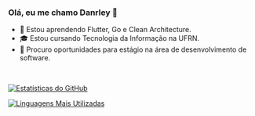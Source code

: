 ### Olá, eu me chamo Danrley 👋

- 🌱 Estou aprendendo Flutter, Go e Clean Architecture.
- 🎓 Estou cursando Tecnologia da Informação na UFRN.
- 💼 Procuro oportunidades para estágio na área de desenvolvimento de software.

<br/>

[![Estatísticas do GitHub](https://github-readme-stats-sigma-five.vercel.app/api?username=Danrley-Lima&show_icons=true&theme=nightowl&hide=issues&hide_title&hide_border=true)](https://github.com/anuraghazra/github-readme-stats)

[![Linguagens Mais Utilizadas](https://github-readme-stats-sigma-five.vercel.app/api/top-langs/?username=Danrley-Lima&theme=nightowl&hide=jupyter%20notebook,css,ejs&hide_border=true&layout=compact)](https://github.com/anuraghazra/github-readme-stats)
